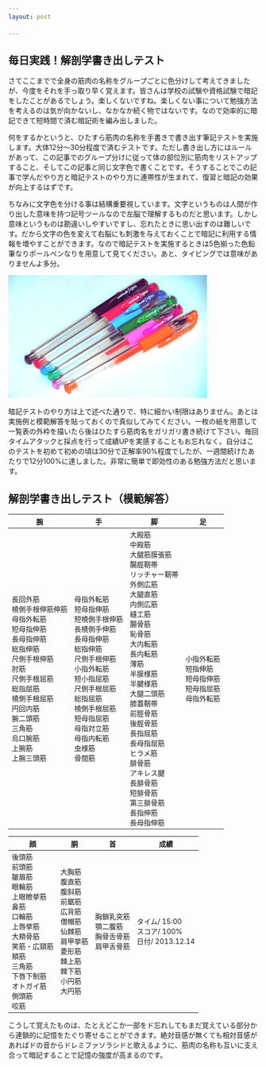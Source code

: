 ```yaml
---
layout: post

---
```


## 毎日実践！解剖学書き出しテスト

さてここまでで全身の筋肉の名称をグループごとに色分けして考えてきましたが、今度をそれを手っ取り早く覚えます。皆さんは学校の試験や資格試験で暗記をしたことがあるでしょう。楽しくないですね。楽しくない事について勉強方法を考えるのは気が向かないし、なかなか続く物ではないです。なので効率的に暗記できて短時間で済む暗記術を編み出しました。

何をするかというと、ひたすら筋肉の名称を手書きで書き出す筆記テストを実施します。大体12分〜30分程度で済むテストです。ただし書き出し方にはルールがあって、この記事でのグループ分けに従って体の部位別に筋肉をリストアップすること、そしてこの記事と同じ文字色で書くことです。そうすることでこの記事で学んだやり方と暗記テストのやり方に連帯性が生まれて、復習と暗記の効果が向上するはずです。

ちなみに文字色を分ける事は結構重要視しています。文字というものは人間が作り出した意味を持つ記号ツールなので左脳で理解するものだと思います。しかし意味というものは勘違いしやすいですし、忘れたときに思い出すのは難しいです。だから文字の色を変えて右脳にも刺激を与えておくことで暗記に利用する情報を増やすことができます。なので暗記テストを実施するときは5色揃った色鉛筆なりポールペンなりを用意して見てください。あと、タイピングでは意味がありませんよ多分。

![5色ペン](/assets/img/2014-02-18/10.png)

暗記テストのやり方は上で述べた通りで、特に細かい制限はありません。あとは実施例と模範解答を貼っておくので真似してみてください。一枚の紙を用意して一覧表の外枠を描いたら後はひたすら筋肉名をガリガリ書き続けて下さい。毎回タイムアタックと採点を行って成績UPを実感することもお忘れなく。自分はこのテストを初めて初めの頃は30分で正解率90%程度でしたが、一週間続けたあたりで12分100%に達しました。非常に簡単で即効性のある勉強方法だと思います。

## 解剖学書き出しテスト（模範解答）

|腕|手|脚|足|
|---|---|---|---|
|<gg>長回外筋<br>橈側手根伸筋伸筋</gg><br><oo>母指外転筋</oo><br><oo>短母指伸筋</oo><br><oo>長母指伸筋</oo><br><bb>総指伸筋</bb><br><bb>尺側手根伸筋</bb><br><oo>肘筋</oo><br><pp>尺側手根屈筋<br><pp>総指屈筋</pp><br><pp>橈側手根屈筋</pp><br><oo>円回内筋</oo><br><oo>腕二頭筋</oo><br><yy>三角筋</yy><br><yy>烏口腕筋</yy><br><yy>上腕筋</yy><br><yy>上腕三頭筋</yy>|<gg>母指外転筋</gg><br><gg>短母指伸筋</gg><br><gg>短橈側手根伸筋</gg><br><gg>長橈側手伸筋</gg><br><gg>長母指伸筋</gg><br><bb>総指伸筋</bb><br><bb>尺側手根伸筋</bb><br><oo>小指外転筋</oo><br><oo>短小指屈筋</oo><br><pp>尺側手根屈筋</pp><br><pp>総指屈筋</pp><br><pp>橈側手根屈筋</pp><br><oo>短母指屈筋</oo><br><oo>母指対立筋</oo><br><yy>母指内転筋</yy><br><yy>虫様筋</yy><br><yy>骨間筋</yy>|<gg>大殿筋</gg><br><gg>中殿筋</gg><br><gg>大腿筋膜張筋</gg><br><gg>腸脛靭帯</gg><br><gg>リッチャー靭帯</gg><br><bb>外側広筋</bb><br><bb>大腿直筋</bb><br><bb>内側広筋</bb><br><gg>縫工筋</gg><br><oo>腸骨筋</oo><br><oo>恥骨筋</oo><br><oo>大内転筋</oo><br><oo>長内転筋</oo><br><gg>薄筋</gg><br><pp>半膜様筋</pp><br><pp>半腱様筋</pp><br><pp>大腿二頭筋</pp><br><yy>膝蓋靭帯</yy><br><gg>前脛骨筋</gg><br><gg>後脛骨筋</gg><br><pp>長指屈筋</pp><br><pp>長母指屈筋</pp><br><oo>ヒラメ筋</oo><br><oo>腓骨筋</oo><br><gg>アキレス腱</gg><br><oo>長腓骨筋</oo><br><oo>短腓骨筋</oo><br><oo>第三腓骨筋</oo><br><bb>長指伸筋</bb><br><bb>長母指伸筋</bb>|<gg>小指外転筋</gg><br><bb>短指伸筋</bb><br><bb>短母指伸筋</bb><br><pp>短母指屈筋</pp><br><gg>母指外転筋</gg>|

|顔|胴|首|成績|
|---|---|---|---|
|<pp>後頭筋</pp><br><pp>前頭筋</pp><br><pp>皺眉筋</pp><br><pp>眼輪筋</pp><br><pp>上眼瞼挙筋</pp><br><yy>鼻筋</yy><br><bb>口輪筋</bb><br><bb>上唇挙筋</bb><br><bb>大頬骨筋</bb><br><bb>笑筋・広頸筋</bb><br><bb>頬筋</bb><br><bb>三角筋</bb><br><bb>下唇下制筋</bb><br><bb>オトガイ筋</bb><br><gg>側頭筋</gg><br><gg>咬筋</gg>|<pp>大胸筋</pp><br><pp>腹直筋</pp><br><pp>腹斜筋</pp><br><pp>前鋸筋</pp><br><bb>広背筋</bb><br><bb>僧帽筋</bb><br><bb>仙棘筋</bb><br><bb>肩甲挙筋</bb><br><bb>菱形筋</bb><br><gg>棘上筋</gg><br><gg>棘下筋</gg><br><gg>小円筋</gg><br><gg>大円筋</gg>|<gg>胸鎖乳突筋</gg><br><pp>顎二腹筋</pp><br><bb>胸骨舌骨筋</bb><br><bb>肩甲舌骨筋</bb><br>|タイム/ 15:00<br>スコア/ 100%<br>日付/ 2013.12.14|

こうして覚えたものは、たとえどこか一部をド忘れしてもまだ覚えている部分から連鎖的に記憶をたぐり寄せることができます。絶対音感が無くても相対音感があればドの音からドレミファソラシドと歌えるように、筋肉の名称も互いに支え合って暗記することで記憶の強度が高まるのです。